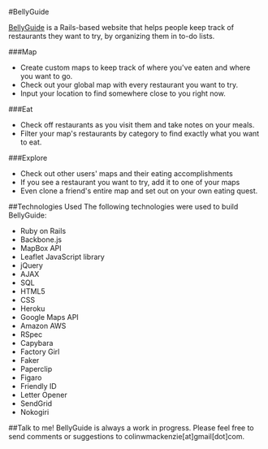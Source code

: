 #BellyGuide

[BellyGuide](http://www.belly-guide.com) is a Rails-based website that helps people keep track of restaurants they want to try, by organizing them in to-do lists.

###Map
 * Create custom maps to keep track of where you've eaten and where you want to go. 
 * Check out your global map with every restaurant you want to try.
 * Input your location to find somewhere close to you right now.

###Eat
* Check off restaurants as you visit them and take notes on your meals. 
* Filter your map's restaurants by category to find exactly what you want to eat. 

###Explore
 * Check out other users' maps and their eating accomplishments
 * If you see a restaurant you want to try, add it to one of your maps
 * Even clone a friend's entire map and set out on your own eating quest.

##Technologies Used
The following technologies were used to build BellyGuide:

 * Ruby on Rails
 * Backbone.js
 * MapBox API
 * Leaflet JavaScript library
 * jQuery
 * AJAX
 * SQL
 * HTML5
 * CSS
 * Heroku
 * Google Maps API
 * Amazon AWS
 * RSpec
 * Capybara
 * Factory Girl
 * Faker
 * Paperclip
 * Figaro
 * Friendly ID
 * Letter Opener
 * SendGrid
 * Nokogiri

##Talk to me!
BellyGuide is always a work in progress. Please feel free to send comments or suggestions to colinwmackenzie[at]gmail[dot]com.
